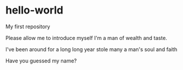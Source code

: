 # hello-world
My first repository

Please allow me to introduce myself
I'm a man of wealth and taste.

I've been around for a long long year
stole many a man's soul and faith

Have you guessed my name?
